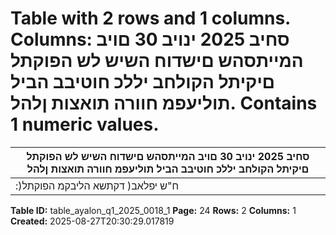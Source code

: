 # Table with 2 rows and 1 columns. Columns: סחיב 2025 ינויב 30 םויב המייתסהש םישדוח השיש לש הפוקתל םיקיתל הקולחב יללכ חוטיבב הביל תוליעפמ חוורה תואצות ןלהל. Contains 1 numeric values.

| סחיב 2025 ינויב 30 םויב המייתסהש םישדוח השיש לש הפוקתל םיקיתל הקולחב יללכ חוטיבב הביל תוליעפמ חוורה תואצות ןלהל |
|---|
| :)ח"ש יפלאב( דקתשא הליבקמ הפוקתל |

**Table ID:** table_ayalon_q1_2025_0018_1
**Page:** 24
**Rows:** 2
**Columns:** 1
**Created:** 2025-08-27T20:30:29.017819
